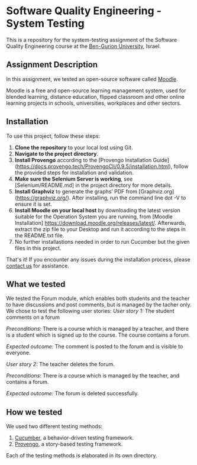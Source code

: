 
# Software Quality Engineering - System Testing
This is a repository for the system-testing assignment of the Software Quality Engineering course at the [Ben-Gurion University](https://in.bgu.ac.il/), Israel.

## Assignment Description
In this assignment, we tested an open-source software called [Moodle](https://github.com/BGU-SE-Courses/2023-mbt-52-06).

Moodle is a free and open-source learning management system, used for blended learning, distance education, flipped classroom and other online learning projects in schools, universities, workplaces and other sectors. 

## Installation
To use this project, follow these steps:
1. **Clone the repository** to your local lost using Git.
2. **Navigate to the project directory**.
3. **Install Provengo** according to the [Provengo Installation Guide] (https://docs.provengo.tech/ProvengoCli/0.9.5/installation.html), follow the provided steps for installation and validation.
4. **Make sure the Selenium Server is working**, see [Selenium/README.md] in the project directory for more details.
5. **Install Graphviz** to generate the graphs’ PDF from [Graphviz.org] (https://graphviz.org/). After installing, run the command line dot -V to ensure it is set.
6. **Install Moodle on your local host** by downloading the latest version suitable for the Operation System you are running, from [Moodle Installation] https://download.moodle.org/releases/latest/. Afterwards, extract the zip file to your Desktop and run it according to the steps in the README.txt file.
7. No further installastions needed in order to run Cucumber but the given files in this project.

That's it! If you encounter any issues during the installation process, please [contact us](shirmor98@gmail.com) for assistance.


## What we tested
We tested the Forum module, which enables both students and the teacher to have discussions and post comments, but is managed by the tacher only. We chose to test the following user stories: 
*User story 1:* The student comments on a forum

*Preconditions:* There is a course which is managed by a teacher, and there is a student which is signed up to the course. The course contains a forum.

*Expected outcome:* The comment is posted to the forum and is visible to everyone.

*User story 2:* The teacher deletes the forum.

*Preconditions:* There is a course which is managed by the teacher, and contains a forum.

*Expected outcome:* The forum is deleted successfully.

## How we tested
We used two different testing methods:
1. [Cucumber](https://cucumber.io/), a behavior-driven testing framework.
2. [Provengo](https://provengo.tech/), a story-based testing framework.

Each of the testing methods is elaborated in its own directory. 

